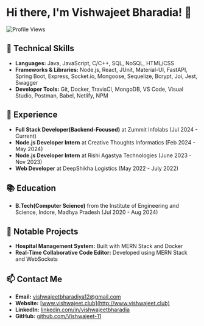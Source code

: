 # Hi there, I'm Vishwajeet Bharadia! 👋

![Profile Views](https://komarev.com/ghpvc/?username=Vishwajeet-11&color=brightgreen)

## 🔧 Technical Skills

- **Languages:** Java, JavaScript, C/C++, SQL, NoSQL, HTML/CSS
- **Frameworks & Libraries:** Node.js, React, JUnit, Material-UI, FastAPI, Spring Boot, Express, Socket.io, Mongoose, Sequelize, Bcrypt, Joi, Jest, Swagger
- **Developer Tools:** Git, Docker, TravisCI, MongoDB, VS Code, Visual Studio, Postman, Babel, Netlify, NPM

## 💼 Experience

- **Full Stack Developer(Backend-Focused)** at Zummit Infolabs (Jul 2024 - Current)
- **Node.js Developer Intern** at Creative Thoughts Informatics (Feb 2024 - May 2024)
- **Node.js Developer Intern** at Rishi Agastya Technologies (June 2023 - Nov 2023)
- **Web Developer** at DeepShikha Logistics (May 2022 - July 2022)

## 📚 Education

- **B.Tech(Computer Science)** from the Institute of Engineering and Science, Indore, Madhya Pradesh (Jul 2020 - Aug 2024)

## 🚀 Notable Projects

- **Hospital Management System:** Built with MERN Stack and Docker
- **Real-Time Collaborative Code Editor:** Developed using MERN Stack and WebSockets

## 📫 Contact Me

- **Email:** [vishwajeetbharadiya12@gmail.com](mailto:vishwajeetbharadiya12@gmail.com)
- **Website:** [www.vishwajeet.club](http://www.vishwajeet.club)
- **LinkedIn:** [linkedin.com/in/vishwajeetbharadia](https://www.linkedin.com/in/vishwajeetbharadia)
- **GitHub:** [github.com/Vishwajeet-11](https://github.com/Vishwajeet-11)
